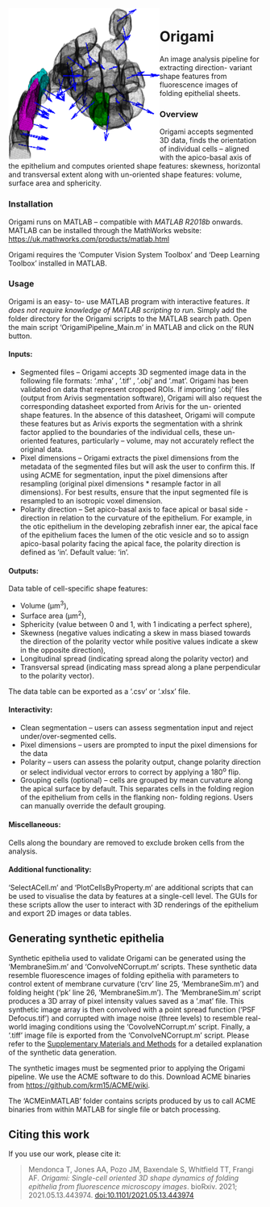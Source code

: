 <img align="left" width="300" height="300" src=Img/SelectCells.png>

# Origami
An image analysis pipeline for extracting direction- variant shape features from fluorescence images of folding epithelial sheets.

### Overview
Origami accepts segmented 3D data, finds the orientation of individual cells – aligned with the apico-basal axis of the epithelium and computes oriented shape features: skewness, horizontal and transversal extent along with un-oriented shape features: volume, surface area and sphericity.


### Installation
Origami runs on MATLAB – compatible with *MATLAB R2018b* onwards. 
MATLAB can be installed through the MathWorks website: https://uk.mathworks.com/products/matlab.html

Origami requires the ‘Computer Vision System Toolbox’ and ‘Deep Learning Toolbox’ installed in MATLAB.


### Usage
Origami is an easy- to- use MATLAB program with interactive features. *It does not require knowledge of MATLAB scripting to run*. Simply add the folder directory for the Origami scripts to the MATLAB search path. Open the main script ‘OrigamiPipeline_Main.m’ in MATLAB and click on the RUN button.

#### Inputs:
* Segmented files – Origami accepts 3D segmented image data in the following file formats: ‘.mha’ , ’.tif’ , ’.obj’  and  ‘.mat’. Origami has been validated on data that represent cropped ROIs.
If importing ‘.obj’ files (output from Arivis segmentation software), Origami will also request the corresponding datasheet exported from Arivis for the un- oriented shape features. In the absence of this datasheet, Origami will compute these features but as Arivis exports the segmentation with a shrink factor applied to the boundaries of the individual cells, these un-oriented features, particularly – volume, may not accurately reflect the original data.
* Pixel dimensions – Origami extracts the pixel dimensions from the metadata of the segmented files but will ask the user to confirm this. If using ACME for segmentation, input the pixel dimensions after resampling (original pixel dimensions * resample factor in all dimensions). For best results, ensure that the input segmented file is resampled to an isotropic voxel dimension.
* Polarity direction – Set apico-basal axis to face apical or basal side - direction in relation to the curvature of the epithelium. For example, in the otic epithelium in the developing zebrafish inner ear, the apical face of the epithelium faces the lumen of the otic vesicle and so to assign apico-basal polarity facing the apical face, the polarity direction is defined as ‘in’. Default value: ‘in’.

#### Outputs:
Data table of cell-specific shape features: 
* Volume (μm<sup>3</sup>), 
* Surface area (μm<sup>2</sup>), 
* Sphericity (value between 0 and 1, with 1 indicating a perfect sphere), 
* Skewness (negative values indicating a skew in mass biased towards the direction of the polarity vector while positive values indicate a skew in the opposite direction), 
* Longitudinal spread (indicating spread along the polarity vector) and 
* Transversal spread (indicating mass spread along a plane perpendicular to the polarity vector). 

The data table can be exported as a ‘.csv’ or ‘.xlsx’ file.

#### Interactivity:
* Clean segmentation – users can assess segmentation input and reject under/over-segmented cells.
* Pixel dimensions – users are prompted to input the pixel dimensions for the data
* Polarity – users can assess the polarity output, change polarity direction or select individual vector errors to correct by applying a 180<sup>o</sup> flip.
* Grouping cells (optional) – cells are grouped by mean curvature along the apical surface by default. This separates cells in the folding region of the epithelium from cells in the flanking non- folding regions. Users can manually override the default grouping.

#### Miscellaneous:
 Cells along the boundary are removed to exclude broken cells from the analysis.

#### Additional functionality: 
‘SelectACell.m’ and ‘PlotCellsByProperty.m’ are additional scripts that can be used to visualise the data by features at a single-cell level. The GUIs for these scripts allow the user to interact with 3D renderings of the epithelium and export 2D images or data tables.

## Generating synthetic epithelia
Synthetic epithelia used to validate Origami can be generated using the ‘MembraneSim.m’ and ‘ConvolveNCorrupt.m’ scripts. These synthetic data resemble fluorescence images of folding epithelia with parameters to control extent of membrane curvature (‘crv’ line 25, ‘MembraneSim.m’) and folding height (‘pk’ line 26, ‘MembraneSim.m’). The ‘MembraneSim.m’ script produces a 3D array of pixel intensity values saved as a ‘.mat’ file. This synthetic image array is then convolved with a point spread function (‘PSF Defocus.tif’) and corrupted with image noise (three levels) to resemble real-world imaging conditions using the ‘CovolveNCorrupt.m’ script. Finally, a ‘.tiff’ image file is exported from the ‘ConvolveNCorrupt.m’ script. Please refer to the [Supplementary Materials and Methods](https://www.biorxiv.org/content/10.1101/2021.05.13.443974v1.full) for a detailed explanation of the synthetic data generation.

The synthetic images must be segmented prior to applying the Origami pipeline. We use the ACME software to do this.
Download ACME binaries from https://github.com/krm15/ACME/wiki. 

The ‘ACMEinMATLAB’ folder contains scripts produced by us to call ACME binaries from within MATLAB for single file or batch processing.

## Citing this work
If you use our work, please cite it:

>Mendonca T, Jones AA, Pozo JM, Baxendale S, Whitfield TT, Frangi AF. *Origami: Single-cell oriented 3D shape dynamics of folding epithelia from fluorescence microscopy images*. bioRxiv. 2021; 2021.05.13.443974. [doi:10.1101/2021.05.13.443974](https://www.biorxiv.org/content/10.1101/2021.05.13.443974v1.full)
